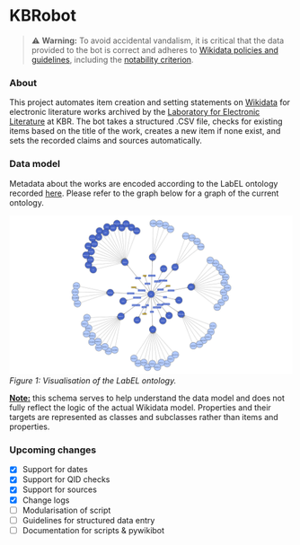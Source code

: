 # KBRobot

> ⚠️ **Warning:** To avoid accidental vandalism, it is critical that the data provided to the bot is correct and adheres to [Wikidata policies and guidelines](https://www.wikidata.org/wiki/Wikidata:List_of_policies_and_guidelines), including the [notability criterion](https://www.wikidata.org/wiki/Wikidata:Notability).

### About

This project automates item creation and setting statements on [Wikidata](https://www.wikidata.org) for electronic literature works archived by the [Laboratory for Electronic Literature](https://www.kbr.be/en/projects/laboratory-for-electronic-literature/) at KBR. The bot takes a structured .CSV file, checks for existing items based on the title of the work, creates a new item if none exist, and sets the recorded claims and sources automatically.

### Data model

Metadata about the works are encoded according to the LabEL ontology recorded [here](https://www.wikidata.org/wiki/Wikidata:WikiProject_Digital_Narratives/LabEL). Please refer to the graph below for a graph of the current ontology.

![Ontology graph](ontology/LabEL_ontology_V5.png)
_Figure 1: Visualisation of the LabEL ontology._

<u>**Note:**</u> this schema serves to help understand the data model and does not fully reflect the logic of the actual Wikidata model. Properties and their targets are represented as classes and subclasses rather than items and properties.

### Upcoming changes

- [x] Support for dates
- [x] Support for QID checks
- [x] Support for sources
- [x] Change logs
- [ ] Modularisation of script
- [ ] Guidelines for structured data entry
- [ ] Documentation for scripts & pywikibot
